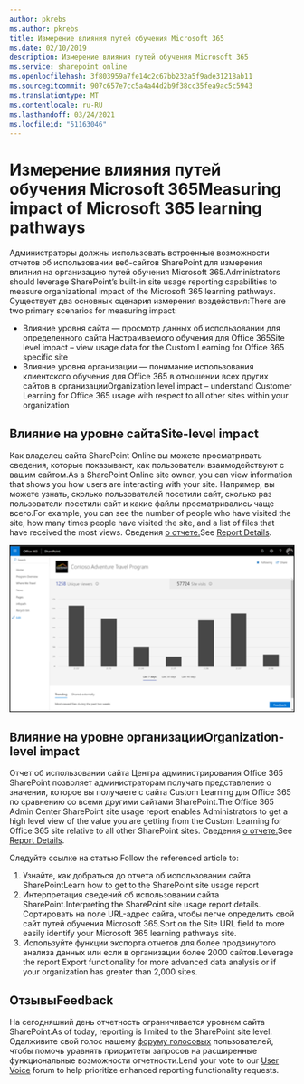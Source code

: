```yaml
---
author: pkrebs
ms.author: pkrebs
title: Измерение влияния путей обучения Microsoft 365
ms.date: 02/10/2019
description: Измерение влияния путей обучения Microsoft 365
ms.service: sharepoint online
ms.openlocfilehash: 3f803959a7fe14c2c67bb232a5f9ade31218ab11
ms.sourcegitcommit: 907c657e7cc5a4a44d2b9f38cc35fea9ac5c5943
ms.translationtype: MT
ms.contentlocale: ru-RU
ms.lasthandoff: 03/24/2021
ms.locfileid: "51163046"
---
```

# <a name="measuring-impact-of-microsoft-365-learning-pathways"></a><span data-ttu-id="dba41-103">Измерение влияния путей обучения Microsoft 365</span><span class="sxs-lookup"><span data-stu-id="dba41-103">Measuring impact of Microsoft 365 learning pathways</span></span>

<span data-ttu-id="dba41-104">Администраторы должны использовать встроенные возможности отчетов об использовании веб-сайтов SharePoint для измерения влияния на организацию путей обучения Microsoft 365.</span><span class="sxs-lookup"><span data-stu-id="dba41-104">Administrators should leverage SharePoint’s built-in site usage reporting capabilities to measure organizational impact of the Microsoft 365 learning pathways.</span></span> <span data-ttu-id="dba41-105">Существует два основных сценария измерения воздействия:</span><span class="sxs-lookup"><span data-stu-id="dba41-105">There are two primary scenarios for measuring impact:</span></span> 
- <span data-ttu-id="dba41-106">Влияние уровня сайта — просмотр данных об использовании для определенного сайта Настраиваемого обучения для Office 365</span><span class="sxs-lookup"><span data-stu-id="dba41-106">Site level impact – view usage data for the Custom Learning for Office 365 specific site</span></span> 
- <span data-ttu-id="dba41-107">Влияние уровня организации — понимание использования клиентского обучения для Office 365 в отношении всех других сайтов в организации</span><span class="sxs-lookup"><span data-stu-id="dba41-107">Organization level impact – understand Customer Learning for Office 365 usage with respect to all other sites within your organization</span></span>

## <a name="site-level-impact"></a><span data-ttu-id="dba41-108">Влияние на уровне сайта</span><span class="sxs-lookup"><span data-stu-id="dba41-108">Site-level impact</span></span>

<span data-ttu-id="dba41-109">Как владелец сайта SharePoint Online вы можете просматривать сведения, которые показывают, как пользователи взаимодействуют с вашим сайтом.</span><span class="sxs-lookup"><span data-stu-id="dba41-109">As a SharePoint Online site owner, you can view information that shows you how users are interacting with your site.</span></span> <span data-ttu-id="dba41-110">Например, вы можете узнать, сколько пользователей посетили сайт, сколько раз пользователи посетили сайт и какие файлы просматривались чаще всего.</span><span class="sxs-lookup"><span data-stu-id="dba41-110">For example, you can see the number of people who have visited the site, how many times people have visited the site, and a list of files that have received the most views.</span></span> <span data-ttu-id="dba41-111">Сведения [о отчете.](https://support.office.com/article/view-usage-data-for-your-sharepoint-site-2fa8ddc2-c4b3-4268-8d26-a772dc55779e)</span><span class="sxs-lookup"><span data-stu-id="dba41-111">See [Report Details](https://support.office.com/article/view-usage-data-for-your-sharepoint-site-2fa8ddc2-c4b3-4268-8d26-a772dc55779e).</span></span> 

![cg-measureimpactreport.png](media/cg-measureimpactreport.png)

## <a name="organization-level-impact"></a><span data-ttu-id="dba41-113">Влияние на уровне организации</span><span class="sxs-lookup"><span data-stu-id="dba41-113">Organization-level impact</span></span>
<span data-ttu-id="dba41-114">Отчет об использовании сайта Центра администрирования Office 365 SharePoint позволяет администраторам получать представление о значении, которое вы получаете с сайта Custom Learning для Office 365 по сравнению со всеми другими сайтами SharePoint.</span><span class="sxs-lookup"><span data-stu-id="dba41-114">The Office 365 Admin Center SharePoint site usage report enables Administrators to get a high level view of the value you are getting from the Custom Learning for Office 365 site relative to all other SharePoint sites.</span></span> <span data-ttu-id="dba41-115">Сведения [о отчете.](/office365/admin/activity-reports/sharepoint-site-usage?view=o365-worldwide)</span><span class="sxs-lookup"><span data-stu-id="dba41-115">See [Report Details](/office365/admin/activity-reports/sharepoint-site-usage?view=o365-worldwide).</span></span>
 
<span data-ttu-id="dba41-116">Следуйте ссылке на статью:</span><span class="sxs-lookup"><span data-stu-id="dba41-116">Follow the referenced article to:</span></span> 
1. <span data-ttu-id="dba41-117">Узнайте, как добраться до отчета об использовании сайта SharePoint</span><span class="sxs-lookup"><span data-stu-id="dba41-117">Learn how to get to the SharePoint site usage report</span></span> 
2. <span data-ttu-id="dba41-118">Интерпретация сведений об использовании сайта SharePoint.</span><span class="sxs-lookup"><span data-stu-id="dba41-118">Interpreting the SharePoint site usage report details.</span></span> <span data-ttu-id="dba41-119">Сортировать на поле URL-адрес сайта, чтобы легче определить свой сайт путей обучения Microsoft 365.</span><span class="sxs-lookup"><span data-stu-id="dba41-119">Sort on the Site URL field to more easily identify your Microsoft 365 learning pathways site.</span></span> 
3. <span data-ttu-id="dba41-120">Используйте функции экспорта отчетов для более продвинутого анализа данных или если в организации более 2000 сайтов.</span><span class="sxs-lookup"><span data-stu-id="dba41-120">Leverage the report Export functionality for more advanced data analysis or if your organization has greater than 2,000 sites.</span></span> 

## <a name="feedback"></a><span data-ttu-id="dba41-121">Отзывы</span><span class="sxs-lookup"><span data-stu-id="dba41-121">Feedback</span></span>

<span data-ttu-id="dba41-122">На сегодняшний день отчетность ограничивается уровнем сайта SharePoint.</span><span class="sxs-lookup"><span data-stu-id="dba41-122">As of today, reporting is limited to the SharePoint site level.</span></span> <span data-ttu-id="dba41-123">Одалживите свой голос нашему [форуму голосовых](https://go.microsoft.com/fwlink/?linkid=2109552) пользователей, чтобы помочь уравнять приоритеты запросов на расширенные функциональные возможности отчетности.</span><span class="sxs-lookup"><span data-stu-id="dba41-123">Lend your vote to our [User Voice](https://go.microsoft.com/fwlink/?linkid=2109552) forum to help prioritize enhanced reporting functionality requests.</span></span>